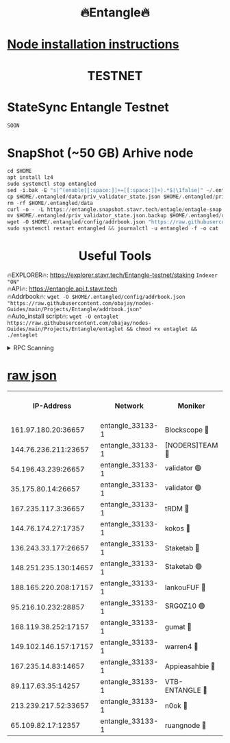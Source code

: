 <h1 align="center"> 🔥Entangle🔥</h1>

[Node installation instructions](https://github.com/obajay/nodes-Guides/tree/main/Projects/Entangle)
=

<h1 align="center"> TESTNET</h1>

# StateSync Entangle Testnet
```python
SOON
```
# SnapShot (~50 GB) Arhive node
```python
cd $HOME
apt install lz4
sudo systemctl stop entangled
sed -i.bak -E "s|^(enable[[:space:]]+=[[:space:]]+).*$|\1false|" ~/.entangled/config/config.toml
cp $HOME/.entangled/data/priv_validator_state.json $HOME/.entangled/priv_validator_state.json.backup
rm -rf $HOME/.entangled/data
curl -o - -L https://entangle.snapshot.stavr.tech/entagle/entagle-snap.tar.lz4 | lz4 -c -d - | tar -x -C $HOME/.entangled --strip-components 2
mv $HOME/.entangled/priv_validator_state.json.backup $HOME/.entangled/data/priv_validator_state.json
wget -O $HOME/.entangled/config/addrbook.json "https://raw.githubusercontent.com/obajay/nodes-Guides/main/Projects/Entangle/addrbook.json"
sudo systemctl restart entangled && journalctl -u entangled -f -o cat
```
 <h1 align="center"> Useful Tools</h1>
 
🔥EXPLORER🔥: https://explorer.stavr.tech/Entangle-testnet/staking        `Indexer "ON"` \
🔥API🔥:      https://entangle.api.t.stavr.tech \
🔥Addrbook🔥: ```wget -O $HOME/.entangled/config/addrbook.json "https://raw.githubusercontent.com/obajay/nodes-Guides/main/Projects/Entangle/addrbook.json"``` \
🔥Auto_install script🔥:  `wget -O entaglet https://raw.githubusercontent.com/obajay/nodes-Guides/main/Projects/Entangle/entaglet && chmod +x entaglet && ./entaglet`


<details>
<summary>RPC Scanning</summary>

<h2 align="center"> We scan nodes in real time every 4 hours. And we provide the final result of RPC endpoints.
We cannot influence the operation of these nodes in any way. </h2>


```python
If Voting Power is higher than 0 --> then the Node is a validator of the network and may be subject to attack and be a potential threat to the chain.
```
```python
We marked such validators with a red symbol
```

</details>

[raw json](https://rpc-check.entangt.stavr.tech/entangt/rpc-entangt-result.json)
=


<table><tr><th>IP-Address</th><th>Network</th><th>Moniker</th><th>Latest Block Height</th><th>Earliest Block Height</th><th>Catching Up</th><th>Tx Index</th><th>Voting Power</th><th>Scan Time</th></tr><tr><td>161.97.180.20:36657</td><td>entangle_33133-1</td><td>Blockscope 🔴</td><td>1393039</td><td>1</td><td>False</td><td>off</td><td>259586473635098</td><td>2023-12-29T20:46:20.338235989UTC</td></tr><tr><td>144.76.236.211:23657</td><td>entangle_33133-1</td><td>[NODERS]TEAM 🔴</td><td>1393043</td><td>1</td><td>False</td><td>off</td><td>47049700500000000</td><td>2023-12-29T20:46:32.666822524UTC</td></tr><tr><td>54.196.43.239:26657</td><td>entangle_33133-1</td><td>validator 🟢</td><td>1393044</td><td>1</td><td>False</td><td>on</td><td>0</td><td>2023-12-29T20:46:40.753398272UTC</td></tr><tr><td>35.175.80.14:26657</td><td>entangle_33133-1</td><td>validator 🟢</td><td>1393044</td><td>1</td><td>False</td><td>on</td><td>0</td><td>2023-12-29T20:46:41.691114573UTC</td></tr><tr><td>167.235.117.3:36657</td><td>entangle_33133-1</td><td>tRDM 🔴</td><td>1393044</td><td>1</td><td>False</td><td>on</td><td>61094259074810</td><td>2023-12-29T20:46:41.946330370UTC</td></tr><tr><td>144.76.174.27:17357</td><td>entangle_33133-1</td><td>kokos 🔴</td><td>1393041</td><td>145001</td><td>False</td><td>on</td><td>89890100000000</td><td>2023-12-29T20:46:29.741170018UTC</td></tr><tr><td>136.243.33.177:26657</td><td>entangle_33133-1</td><td>Staketab 🔴</td><td>1393043</td><td>660001</td><td>False</td><td>on</td><td>95080514827080</td><td>2023-12-29T20:46:34.992330708UTC</td></tr><tr><td>148.251.235.130:14657</td><td>entangle_33133-1</td><td>Staketab 🟢</td><td>1393039</td><td>660801</td><td>False</td><td>on</td><td>0</td><td>2023-12-29T20:46:20.029332478UTC</td></tr><tr><td>188.165.220.208:17157</td><td>entangle_33133-1</td><td>lankouFUF 🔴</td><td>1393041</td><td>725001</td><td>False</td><td>on</td><td>180899900000002</td><td>2023-12-29T20:46:25.366052645UTC</td></tr><tr><td>95.216.10.232:28857</td><td>entangle_33133-1</td><td>SRG0Z10 🟢</td><td>1393039</td><td>842001</td><td>False</td><td>off</td><td>0</td><td>2023-12-29T20:46:17.687823274UTC</td></tr><tr><td>168.119.38.252:17157</td><td>entangle_33133-1</td><td>gumat 🔴</td><td>1393041</td><td>962001</td><td>False</td><td>on</td><td>314013548351851</td><td>2023-12-29T20:46:25.067559419UTC</td></tr><tr><td>149.102.146.157:17157</td><td>entangle_33133-1</td><td>warren4 🔴</td><td>1393042</td><td>1054001</td><td>False</td><td>on</td><td>332492764470358</td><td>2023-12-29T20:46:32.426543861UTC</td></tr><tr><td>167.235.14.83:14657</td><td>entangle_33133-1</td><td>Appieasahbie 🔴</td><td>1393044</td><td>1076001</td><td>False</td><td>on</td><td>44568809900999996</td><td>2023-12-29T20:46:41.026439284UTC</td></tr><tr><td>89.117.63.35:14257</td><td>entangle_33133-1</td><td>VTB-ENTANGLE 🔴</td><td>1393041</td><td>1162001</td><td>False</td><td>off</td><td>115826514071325</td><td>2023-12-29T20:46:30.078151328UTC</td></tr><tr><td>213.239.217.52:33657</td><td>entangle_33133-1</td><td>n0ok 🔴</td><td>1393044</td><td>1293044</td><td>False</td><td>off</td><td>46574292273662988</td><td>2023-12-29T20:46:39.372411604UTC</td></tr><tr><td>65.109.82.17:12357</td><td>entangle_33133-1</td><td>ruangnode 🔴</td><td>1393039</td><td>1312001</td><td>False</td><td>off</td><td>265186785360543</td><td>2023-12-29T20:46:20.749226481UTC</td></tr></table>
